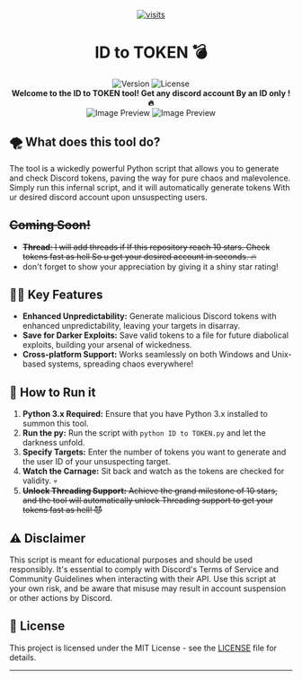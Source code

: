 <br />

<div align="center">
    <a href="https://visit-counter.vercel.app/">
        <img src="https://visit-counter.vercel.app/counter.png?page=xHERMIS/ID-to-TOKEN" alt="visits">
    </a>
    
</div>
<div align="center">
  <h1>ID to TOKEN 💣</h1>
  <img src="https://img.shields.io/badge/version-2.0-red.svg" alt="Version">
  <img src="https://img.shields.io/badge/license-MIT-blue.svg" alt="License">
</div>
<div align="center">
  <strong>Welcome to the ID to TOKEN tool! Get any discord account By an ID only
  ! 🔥</strong>
</div>

<div align="center">
  <img src="https://cdn.discordapp.com/attachments/1136736486516072509/1138239560015433839/image.png" alt="Image Preview">
  <img src="https://cdn.discordapp.com/attachments/1136736486516072509/1138239590461866015/image.png" alt="Image Preview">
</div>

## 🌪️ What does this tool do?

The tool is a wickedly powerful Python script that allows you to generate and check Discord tokens, paving the way for pure chaos and malevolence. Simply run this infernal script, and it will automatically generate tokens With ur desired discord account upon unsuspecting users.

## ~~Coming Soon!~~
- ~~**Thread**: I will add threads if If this repository reach 10 stars. Check tokens fast as hell So u get your desired account in seconds. 🔥~~
- don't forget to show your appreciation by giving it a shiny star rating!

## 🦹‍♂️ Key Features

- **Enhanced Unpredictability:** Generate malicious Discord tokens with enhanced unpredictability, leaving your targets in disarray.
- **Save for Darker Exploits:** Save valid tokens to a file for future diabolical exploits, building your arsenal of wickedness.
- **Cross-platform Support:** Works seamlessly on both Windows and Unix-based systems, spreading chaos everywhere!

## 📝 How to Run it

1. **Python 3.x Required:** Ensure that you have Python 3.x installed to summon this tool.
2. **Run the py:** Run the script with `python ID to TOKEN.py` and let the darkness unfold.
3. **Specify Targets:** Enter the number of tokens you want to generate and the user ID of your unsuspecting target.
4. **Watch the Carnage:** Sit back and watch as the tokens are checked for validity. 💀
5. ~~**Unlock Threading Support:** Achieve the grand milestone of 10 stars, and the tool will automatically unlock Threading support to get your tokens fast as hell! 😈~~

## ⚠ Disclaimer

This script is meant for educational purposes and should be used responsibly. It's essential to comply with Discord's Terms of Service and Community Guidelines when interacting with their API. Use this script at your own risk, and be aware that misuse may result in account suspension or other actions by Discord.

## 📄 License

This project is licensed under the MIT License - see the [LICENSE](LICENSE) file for details.

---

